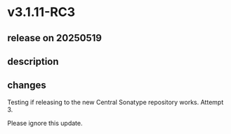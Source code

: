 # v3.1.11-RC3

## release on 20250519
## description
## changes
Testing if releasing to the new Central Sonatype repository works. Attempt 3.

Please ignore this update.

